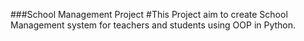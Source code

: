###School Management Project
#This Project aim to create School Management system for teachers and students using OOP in Python.
